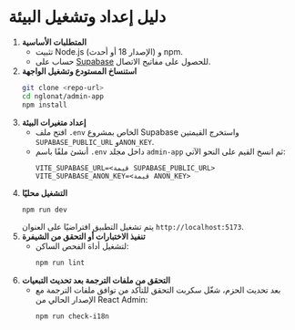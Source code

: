 # دليل إعداد وتشغيل البيئة

1. **المتطلبات الأساسية**
   - تثبيت Node.js (الإصدار 18 أو أحدث) و npm.
   - حساب على [Supabase](https://supabase.com) للحصول على مفاتيح الاتصال.
2. **استنساخ المستودع وتشغيل الواجهة**
   ```bash
   git clone <repo-url>
   cd nglonat/admin-app
   npm install
   ```
3. **إعداد متغيرات البيئة**
   - افتح ملف `.env` الخاص بمشروع Supabase واستخرج القيمتين `SUPABASE_PUBLIC_URL` و`ANON_KEY`.
   - أنشئ ملفًا باسم `.env` داخل مجلد `admin-app` ثم انسخ القيم على النحو الآتي:
     ```
     VITE_SUPABASE_URL=<قيمة SUPABASE_PUBLIC_URL>
     VITE_SUPABASE_ANON_KEY=<قيمة ANON_KEY>
     ```
4. **التشغيل محليًا**
   ```bash
   npm run dev
   ```
   يتم تشغيل التطبيق افتراضيًا على العنوان `http://localhost:5173`.
5. **تنفيذ الاختبارات أو التحقق من الشيفرة**
   - لتشغيل أداة الفحص الساكن:
     ```bash
     npm run lint
     ```
6. **التحقق من ملفات الترجمة بعد تحديث التبعيات**
   - بعد تحديث الحزم، شغّل سكربت التحقق للتأكد من توافق ملفات الترجمة مع الإصدار الحالي من React Admin:
     ```bash
     npm run check-i18n
     ```
